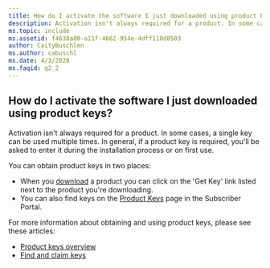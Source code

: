 ```yaml
---
title: How do I activate the software I just downloaded using product keys?
description: Activation isn't always required for a product. In some cases, a single key can be used multiple times. In general, if a product key is...
ms.topic: include
ms.assetid: f4638a80-a11f-4662-954e-4dff118d8503
author: CaityBuschlen
ms.author: cabuschl
ms.date: 4/3/2020
ms.faqid: q2_2
---
```


## How do I activate the software I just downloaded using product keys?

Activation isn't always required for a product. In some cases, a single key can be used multiple times. In general, if a product key is required, you'll be asked to enter it during the installation process or on first use.

You can obtain product keys in two places:

- When you [download](https://my.visualstudio.com/downloads) a product you can click on the \'Get Key\' link listed next to the product you're downloading.
- You can also find keys on the [Product Keys](https://my.visualstudio.com/ProductKeys) page in the Subscriber Portal.

For more information about obtaining and using product keys, please see these articles:

- [Product keys overview](https://docs.microsoft.com/visualstudio/subscriptions/product-keys)
- [Find and claim keys](https://docs.microsoft.com/visualstudio/subscriptions/find-keys)
